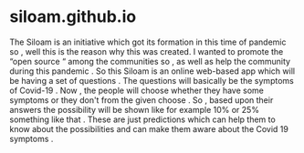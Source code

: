 # siloam.github.io
The Siloam is an initiative which got its formation in this time of pandemic so , well this is the reason why this was created. I wanted to promote the “open source “ among the communities so , as well as help the community during this pandemic . So this Siloam is an online web-based app which will be having a set of questions . The questions will basically be the  symptoms of Covid-19 . Now , the people will choose whether they have some symptoms or they don't from the given choose . So , based upon their answers the possibility will be shown like for example 10% or 25% something like that . These are just predictions which can help them to know  about the possibilities and can make them aware about the Covid 19 symptoms .

